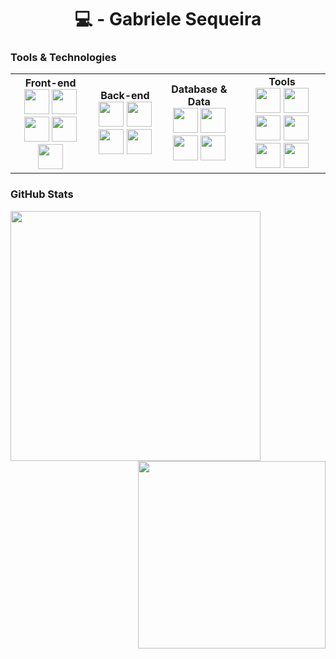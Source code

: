 <div align="center">
  <h1> 	💻 - Gabriele Sequeira</h1>
</div>


###  Tools & Technologies

<table align="center" ">
  <tr>
    <td align="center"><strong>Front-end</strong><br/>
      <img src="https://cdn.jsdelivr.net/gh/devicons/devicon/icons/react/react-original.svg" width="40"/>
      <img src="https://cdn.jsdelivr.net/gh/devicons/devicon/icons/html5/html5-original.svg" width="40"/>
      <img src="https://cdn.jsdelivr.net/gh/devicons/devicon/icons/css3/css3-original.svg" width="40"/>
      <img src="https://cdn.jsdelivr.net/gh/devicons/devicon/icons/javascript/javascript-original.svg" width="40"/>
      <img src="https://cdn.jsdelivr.net/gh/devicons/devicon/icons/typescript/typescript-original.svg" width="40"/>
    </td>
    <td align="center"><strong>Back-end</strong><br/>
      <img src="https://cdn.jsdelivr.net/gh/devicons/devicon/icons/python/python-original.svg" width="40"/>
      <img src="https://cdn.jsdelivr.net/gh/devicons/devicon/icons/java/java-original.svg" width="40"/>
      <img src="https://cdn.jsdelivr.net/gh/devicons/devicon/icons/c/c-original.svg" width="40"/>
      <img src="https://cdn.jsdelivr.net/gh/devicons/devicon/icons/r/r-original.svg" width="40"/>
    </td>
        <td align="center"><strong>Database & Data</strong><br/>
      <img src="https://cdn.jsdelivr.net/gh/devicons/devicon/icons/sqlite/sqlite-original-wordmark.svg" width="40"/>
      <img src="https://cdn.jsdelivr.net/gh/devicons/devicon/icons/mongodb/mongodb-original-wordmark.svg" width="40"/>
      <img src="https://cdn.jsdelivr.net/gh/devicons/devicon/icons/pandas/pandas-original-wordmark.svg" width="40"/>
      <img src="https://cdn.jsdelivr.net/gh/devicons/devicon/icons/postgresql/postgresql-original.svg" width="40"/>
    </td>
        <td align="center"><strong>Tools</strong><br/>
      <img src="https://cdn.jsdelivr.net/gh/devicons/devicon/icons/git/git-original.svg" width="40"/>
      <img src="https://cdn.jsdelivr.net/gh/devicons/devicon/icons/vscode/vscode-original.svg" width="40"/>
      <img src="https://cdn.jsdelivr.net/gh/devicons/devicon/icons/eclipse/eclipse-original.svg" width="40"/>
      <img src="https://cdn.jsdelivr.net/gh/devicons/devicon/icons/figma/figma-original.svg" width="40"/>
      <img src="https://cdn.jsdelivr.net/gh/devicons/devicon/icons/visualstudio/visualstudio-original.svg" width="40"/>
      <img src="https://cdn.jsdelivr.net/gh/devicons/devicon/icons/linux/linux-original.svg" width="40"/>
    </td>
  </tr>
</table>


###  GitHub Stats

<div align="center">
 <div>
  <img align = "left" src="https://github-readme-stats.vercel.app/api?username=gabrielesequeira&show_icons=true&theme=merko" width="400" />
  <img align = "right" src="https://github-readme-stats.vercel.app/api/top-langs/?username=gabrielesequeira&layout=compact&theme=merko" width="300" />

</div>

</div>

